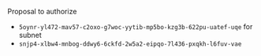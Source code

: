 Proposal to authorize
- `5oynr-yl472-mav57-c2oxo-g7woc-yytib-mp5bo-kzg3b-622pu-uatef-uqe`
for subnet
- `snjp4-xlbw4-mnbog-ddwy6-6ckfd-2w5a2-eipqo-7l436-pxqkh-l6fuv-vae`
